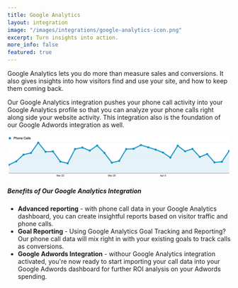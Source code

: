 ```yaml
---
title: Google Analytics
layout: integration
image: "/images/integrations/google-analytics-icon.png"
excerpt: Turn insights into action.
more_info: false
featured: true
---
```


Google Analytics lets you do more than measure sales and conversions. It also gives insights into how visitors find and use your site, and how to keep them coming back.

Our Google Analytics integration pushes your phone call activity into your Google Analytics profile so that you can analyze your phone calls right along side your website activity. This integration also is the foundation of our Google Adwords integration as well. 

<p class="text-center"><img src="/images/integrations/mockups/google-analytics-phone-calls.png" class="blog-content-img" alt="google analytics integration" /></p>


##### Benefits of Our Google Analytics Integration
* **Advanced reporting** - with phone call data in your Google Analytics dashboard, you can create insightful reports based on visitor traffic and phone calls.
* **Goal Reporting** - Using Google Analytics Goal Tracking and Reporting? Our phone call data will mix right in with your existing goals to track calls as conversions.
* **Google Adwords Integration** - withour Google Analytics integration activated, you're now ready to start importing your call data into your Google Adwords dashboard for further ROI analysis on your Adwords spending.


